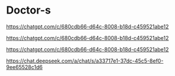 # Doctor-s

https://chatgpt.com/c/680cdb66-d64c-8008-b18d-c459521abe12

https://chatgpt.com/c/680cdb66-d64c-8008-b18d-c459521abe12


https://chatgpt.com/c/680cdb66-d64c-8008-b18d-c459521abe12

https://chat.deepseek.com/a/chat/s/a33717e1-37dc-45c5-8ef0-9ee65528c1d6